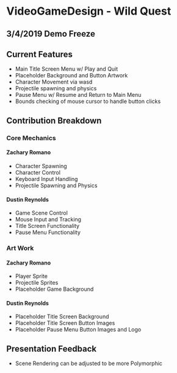 # VideoGameDesign - Wild Quest
## 3/4/2019 Demo Freeze

## Current Features
* Main Title Screen Menu w/ Play and Quit
* Placeholder Background and Button Artwork
* Character Movement via wasd 
* Projectile spawning and physics
* Pause Menu w/ Resume and Return to Main Menu
* Bounds checking of mouse cursor to handle button clicks

## Contribution Breakdown
### Core Mechanics
#### Zachary Romano
* Character Spawning
* Character Control
* Keyboard Input Handling  
* Projectile Spawning and Physics

#### Dustin Reynolds
* Game Scene Control 
* Mouse Input and Tracking
* Title Screen Functionality
* Pause Menu Functionality 

### Art Work
#### Zachary Romano
* Player Sprite
* Projectile Sprites
* Placeholder Game Background

#### Dustin Reynolds
* Placeholder Title Screen Background
* Placeholder Title Screen Button Images
* Placeholder Pause Menu Button Images and Logo

## Presentation Feedback
* Scene Rendering can be adjusted to be more Polymorphic